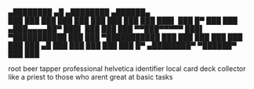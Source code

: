 
   ▄████████  ▄█     ▄████████  ▄██████▄  
  ███    ███ ███    ███    ███ ███    ███ 
  ███    ███ ███▌   ███    █▀  ███    ███ 
 ▄███▄▄▄▄██▀ ███▌   ███        ███    ███ 
▀▀███▀▀▀▀▀   ███▌ ▀███████████ ███    ███ 
▀███████████ ███           ███ ███    ███ 
  ███    ███ ███     ▄█    ███ ███    ███ 
  ███    ███ █▀    ▄████████▀   ▀██████▀  
  ███    ███                              


root beer tapper professional
helvetica identifier 
local card deck collector
like a priest to those who arent great at basic tasks

